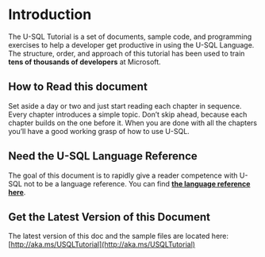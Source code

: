 # Introduction

The U-SQL Tutorial is a set of documents, sample code, and programming exercises to help a developer get productive in using the U-SQL Language. The structure, order, and approach of this tutorial has been used to train **tens of thousands of developers** at Microsoft.

## How to Read this document

Set aside a day or two and just start reading each chapter in sequence. Every chapter introduces a simple topic. Don’t skip ahead, because each chapter builds on the one before it. When you are done with all the chapters you’ll have a good working grasp of how to use U-SQL.

## Need the U-SQL Language Reference

The goal of this document is to rapidly give a reader competence with U-SQL not to be a language reference. You can find [**the language reference here**](https://msdn.microsoft.com/en-us/library/azure/mt591959.aspx).

## Get the Latest Version of this Document

The latest version of this doc and the sample files are located here: [http://aka.ms/USQLTutorial](http://aka.ms/USQLTutorial)

